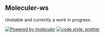 ## Moleculer-ws
Unstable and currently a work in progress.

[![Powered by moleculer](https://img.shields.io/badge/Powered%20by-Moleculer-green.svg?colorB=0e83cd)](http://moleculer.services/) [![code style: prettier](https://img.shields.io/badge/code_style-prettier-ff69b4.svg?style=flat-square)](https://github.com/prettier/prettier)